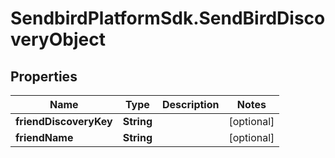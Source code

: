 # SendbirdPlatformSdk.SendBirdDiscoveryObject

## Properties

Name | Type | Description | Notes
------------ | ------------- | ------------- | -------------
**friendDiscoveryKey** | **String** |  | [optional] 
**friendName** | **String** |  | [optional] 


